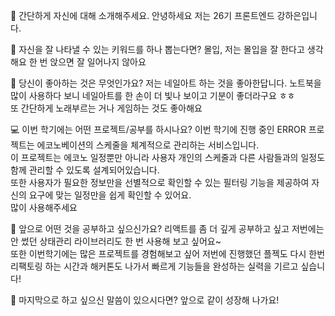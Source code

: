 👋 간단하게 자신에 대해 소개해주세요.
안녕하세요 저는 26기 프론트엔드 강하은입니다.

🔎 자신을 잘 나타낼 수 있는 키워드를 하나 뽑는다면?
몰입, 저는 몰입을 잘 한다고 생각해요 한 번 앉으면 잘 일어나지 않아요

💌 당신이 좋아하는 것은 무엇인가요?
저는 네일아트 하는 것을 좋아한답니다. 노트북을 많이 사용하다 보니 네일아트를 한 손이 더 빛나 보이고 기분이 좋더라구요 ㅎㅎ  
또 간단하게 노래부르는 거나 게임하는 것도 좋아해요

💻 이번 학기에는 어떤 프로젝트/공부를 하시나요?
이번 학기에 진행 중인 ERROR 프로젝트는 에코노베이션의 스케줄을 체계적으로 관리하는 서비스입니다.  
이 프로젝트는 에코노 일정뿐만 아니라 사용자 개인의 스케줄과 다른 사람들과의 일정도 함께 관리할 수 있도록 설계되어있습니다.  
또한 사용자가 필요한 정보만을 선별적으로 확인할 수 있는 필터링 기능을 제공하여 자신의 요구에 맞는 일정만을 쉽게 확인할 수 있어요.  
많이 사용해주세요

👣 앞으로 어떤 것을 공부하고 싶으신가요?
리액트를 좀 더 깊게 공부하고 싶고 저번에는 안 썼던 상태관리 라이브러리도 한 번 사용해 보고
싶어요~  
또한 이번학기에는 많은 프로젝트를 경험해보고 싶어 저번에 진행했던 플젝도 다시 한번 리팩토링 하는 시간과 해커톤도 나가서 빠르게 기능들을 완성하는 실력을 기르고 싶습니다!

💙 마지막으로 하고 싶으신 말씀이 있으시다면?
앞으로 같이 성장해 나가요!
